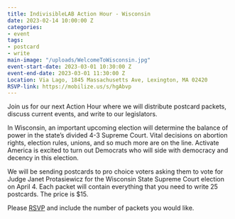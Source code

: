```yaml
---
title: IndivisibleLAB Action Hour - Wisconsin
date: 2023-02-14 10:00:00 Z
categories:
- event
tags:
- postcard
- write
main-image: "/uploads/WelcomeToWisconsin.jpg"
event-start-date: 2023-03-01 10:30:00 Z
event-end-date: 2023-03-01 11:30:00 Z
Location: Via Lago, 1845 Massachusetts Ave, Lexington, MA 02420
RSVP-link: https://mobilize.us/s/hgAbvp
---
```


Join us for our next Action Hour where we will distribute postcard packets, discuss current events, and write to our legislators.

In Wisconsin, an important upcoming election will determine the balance of power in the state’s divided 4-3 Supreme Court. Vital decisions on abortion rights, election rules, unions, and so much more are on the line. Activate America is excited to turn out Democrats who will side with democracy and decency in this election.

We will be sending postcards to pro choice voters asking them to vote for Judge Janet Protasiewicz for the Wisconsin State Supreme Court election on April 4. Each packet will contain everything that you need to write 25 postcards. The price is $15.
 

Please [RSVP](https://www.mobilize.us/indivisiblelab/event/551279/) and include the number of packets you would like.